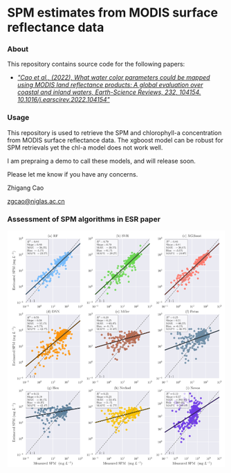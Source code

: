 # SPM estimates from MODIS surface reflectance data

### About
This repository contains source code for the following papers:

- <i>["Cao et al., (2022), What water color parameters could be mapped using MODIS land reflectance products: A global evaluation over coastal and inland waters, Earth-Science Reviews, 232, 104154. 10.1016/j.earscirev.2022.104154"](https://www.sciencedirect.com/science/article/abs/pii/S0012825222002380)</i>

### Usage
This repository is used to retrieve the SPM and chlorophyll-a concentration from MODIS surface reflectance data. The xgboost model can be robust for SPM retrievals yet the chl-a model does not work well.

I am prepraing a demo to call these models, and will release soon.


Please let me know if you have any concerns.

Zhigang Cao

zgcao@niglas.ac.cn

### Assessment of SPM algorithms in ESR paper
<p align="center">
	<img src="./figures/Figure7.png?raw=true"></img>
</p>

